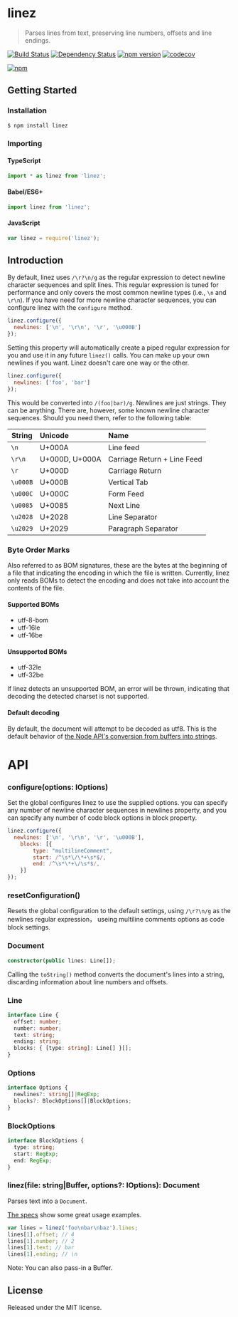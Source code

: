 # linez

> Parses lines from text, preserving line numbers, offsets and line endings.

[![Build Status](https://secure.travis-ci.org/jedmao/linez.svg?branch=master)](http://travis-ci.org/jedmao/linez)
[![Dependency Status](https://gemnasium.com/jedmao/linez.svg)](https://gemnasium.com/jedmao/linez)
[![npm version](https://badge.fury.io/js/linez.svg)](http://badge.fury.io/js/linez)
[![codecov](https://codecov.io/gh/jedmao/linez/branch/master/graph/badge.svg)](https://codecov.io/gh/jedmao/linez)

[![npm](https://nodei.co/npm/linez.png?downloads=true)](https://nodei.co/npm/linez/)


## Getting Started

### Installation

```bash
$ npm install linez
```

### Importing

#### TypeScript

```ts
import * as linez from 'linez';
```

#### Babel/ES6+

```js
import linez from 'linez';
```

#### JavaScript

```js
var linez = require('linez');
```

## Introduction

By default, linez uses `/\r?\n/g` as the regular expression to detect newline character sequences and split lines. This regular expression is tuned for performance and only covers the most common newline types (i.e., `\n` and `\r\n`). If you have need for more newline character sequences, you can configure linez with the `configure` method.

```js
linez.configure({
  newlines: ['\n', '\r\n', '\r', '\u000B']
});
```

Setting this property will automatically create a piped regular expression for you and use it in any future `linez()` calls. You can make up your own newlines if you want. Linez doesn't care one way or the other.

```js
linez.configure({
  newlines: ['foo', 'bar']
});
```

This would be converted into `/(foo|bar)/g`. Newlines are just strings. They can be anything. There are, however, some known newline character sequences. Should you need them, refer to the following table:

| String   | Unicode        | Name                        |
| -------- |:-------------- |:--------------------------- |
| `\n`     | U+000A         | Line feed                   |
| `\r\n`   | U+000D, U+000A | Carriage Return + Line Feed |
| `\r`     | U+000D         | Carriage Return             |
| `\u000B` | U+000B         | Vertical Tab                |
| `\u000C` | U+000C         | Form Feed                   |
| `\u0085` | U+0085         | Next Line                   |
| `\u2028` | U+2028         | Line Separator              |
| `\u2029` | U+2029         | Paragraph Separator         |


### Byte Order Marks

Also referred to as BOM signatures, these are the bytes at the beginning of a file that indicating the encoding in which the file is written. Currently, linez only reads BOMs to detect the encoding and does not take into account the contents of the file.

#### Supported BOMs

- utf-8-bom
- utf-16le
- utf-16be

#### Unsupported BOMs

- utf-32le
- utf-32be

If linez detects an unsupported BOM, an error will be thrown, indicating that decoding the detected charset is not supported.

#### Default decoding

By default, the document will attempt to be decoded as utf8. This is the default behavior of [the Node API's conversion from buffers into strings](https://nodejs.org/api/buffer.html#buffer_buf_tostring_encoding_start_end).


# API


### configure(options: IOptions)

Set the global configures linez to use the supplied options. you can specify any number of newline character sequences in newlines property, and you can specify any number of code block options in block property.

```js
linez.configure({
  newlines: ['\n', '\r\n', '\r', '\u000B'],
	blocks: [{
		type: "multilineComment",
		start: /^\s*\/\*+\s*$/,
		end: /^\s*\*+\/\s*$/,
	}]
});
```

### resetConfiguration()

Resets the global configuration to the default settings, using `/\r?\n/g` as the newlines regular expression， useing multiline comments options as code block settings.


### Document

```ts
constructor(public lines: Line[]);
```

Calling the `toString()` method converts the document's lines into a string, discarding information about line numbers and offsets.


### Line

```ts
interface Line {
  offset: number;
  number: number;
  text: string;
  ending: string;
  blocks: { [type: string]: Line[] }[];
}
```

### Options

```ts
interface Options {
  newlines?: string[]|RegExp;
  blocks?: BlockOptions[]|BlockOptions;
}
```

### BlockOptions

```ts
interface BlockOptions {
  type: string;
  start: RegExp;
  end: RegExp;
}
```

### linez(file: string|Buffer, options?: IOptions): Document

Parses text into a `Document`.

[The specs](https://github.com/jedmao/linez/blob/master/lib/linez.spec.ts) show some great usage examples.

```ts
var lines = linez('foo\nbar\nbaz').lines;
lines[1].offset; // 4
lines[1].number; // 2
lines[1].text; // bar
lines[1].ending; // \n
```

Note: You can also pass-in a Buffer.


## License

Released under the MIT license.
